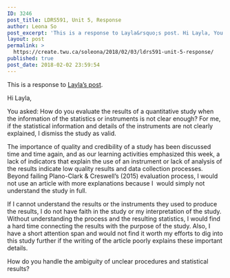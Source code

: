```yaml
---
ID: 3246
post_title: LDRS591, Unit 5, Response
author: Leona So
post_excerpt: 'This is a response to Layla&rsquo;s post. Hi Layla, You asked: How do you evaluate the results of a quantitative study when the information of the statistics or instruments is not clear enough? For me, if the statistical information and details of the instruments are not clearly explained, I dismiss the study as valid. The &hellip; <p><a href="https://create.twu.ca/soleona/2018/02/03/ldrs591-unit-5-response/">Continue reading<span> "LDRS591, Unit 5, Response"</span></a></p>'
layout: post
permalink: >
  https://create.twu.ca/soleona/2018/02/03/ldrs591-unit-5-response/
published: true
post_date: 2018-02-02 23:59:54
---
```

This is a response to <a href="https://create.twu.ca/layla11/2018/02/02/unit-5-learning-activity-5-4/">Layla&#8217;s post</a>.

Hi Layla,

You asked: How do you evaluate the results of a quantitative study when the information of the statistics or instruments is not clear enough? For me, if the statistical information and details of the instruments are not clearly explained, I dismiss the study as valid.

The importance of quality and credibility of a study has been discussed time and time again, and as our learning activities emphasized this week, a lack of indicators that explain the use of an instrument or lack of analysis of the results indicate low quality results and data collection processes. Beyond failing Plano-Clark &amp; Creswell&#8217;s (2015) evaluation process, I would not use an article with more explanations because I  would simply not understand the study in full.

If I cannot understand the results or the instruments they used to produce the results, I do not have faith in the study or my interpretation of the study. Without understanding the process and the resulting statistics, I would find a hard time connecting the results with the purpose of the study. Also, I have a short attention span and would not find it worth my efforts to dig into this study further if the writing of the article poorly explains these important details.

How do you handle the ambiguity of unclear procedures and statistical results?